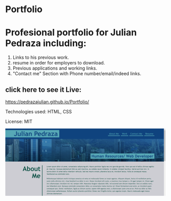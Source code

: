 # Portfolio

<h1>Profesional portfolio for Julian Pedraza including:</h1>

 1. Links to his previous work.
 2. resume in order for employers to download.
 3. Previous applications and working links.
 4. "Contact me" Section with Phone number/email/indeed links.

 <h2>click here to see it Live:</h2>
 
 https://pedrazajulian.github.io/Portfolio/

 Technologies used: HTML, CSS

License: MIT

 ![the following image shows the screen shot from the homework](https://github.com/pedrazajulian/Portfolio/blob/main/assets/images/screenshot.PNG)

